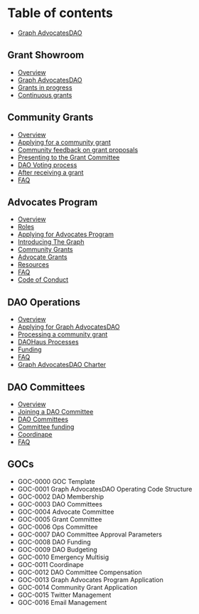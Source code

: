 # Table of contents

* [Graph AdvocatesDAO](README.md)

## Grant Showroom

* [Overview](grant-showroom/overview.md)
* [Graph AdvocatesDAO](grant-showroom/readme.md)
* [Grants in progress](grant-showroom/grants-in-progress.md)
* [Continuous grants](grant-showroom/continuous-grants.md)

## Community Grants

* [Overview](community-grants/overview.md)
* [Applying for a community grant](community-grants/applying-for-a-community-grant.md)
* [Community feedback on grant proposals](community-grants/community-feedback-on-grant-proposals.md)
* [Presenting to the Grant Committee](community-grants/presentating-for-the-grant-committee.md)
* [DAO Voting process](community-grants/dao-voting-process.md)
* [After receiving a grant](community-grants/after-receiving-a-grant.md)
* [FAQ](community-grants/faq.md)

## Advocates Program

* [Overview](advocates-program/overview.md)
* [Roles](advocates-program/roles.md)
* [Applying for Advocates Program](advocates-program/applying-for-advocates-program.md)
* [Introducing The Graph](advocates-program/introducing-the-graph.md)
* [Community Grants](advocates-program/community-grants.md)
* [Advocate Grants](advocates-program/advocate-grants.md)
* [Resources](advocates-program/resources.md)
* [FAQ](advocates-program/faq.md)
* [Code of Conduct](advocates-program/code-of-conduct.md)

## DAO Operations

* [Overview](dao-operations/overview.md)
* [Applying for Graph AdvocatesDAO](dao-operations/applying-for-graph-advocatesdao.md)
* [Processing a community grant](dao-operations/processing-a-community-grant.md)
* [DAOHaus Processes](dao-operations/daohaus-processes.md)
* [Funding](dao-operations/funding.md)
* [FAQ](dao-operations/faq.md)
* [Graph AdvocatesDAO Charter](https://drive.google.com/file/d/1CEO3hurmAhOIHvvGo9SAtiy31NyFW4n7/view)

## DAO Committees

* [Overview](dao-committees/overview.md)
* [Joining a DAO Committee](dao-committees/joining-a-dao-committee.md)
* [DAO Committees](dao-committees/dao-committees.md)
* [Committee funding](dao-committees/committee-funding.md)
* [Coordinape](dao-committees/coordinape.md)
* [FAQ](dao-committees/faq.md)

## GOCs

* GOC-0000 GOC Template
* GOC-0001 Graph AdvocatesDAO Operating Code Structure
* GOC-0002 DAO Membership
* GOC-0003 DAO Committees
* GOC-0004 Advocate Committee
* GOC-0005 Grant Committee
* GOC-0006 Ops Committee
* GOC-0007 DAO Committee Approval Parameters
* GOC-0008 DAO Funding
* GOC-0009 DAO Budgeting
* GOC-0010 Emergency Multisig
* GOC-0011 Coordinape
* GOC-0012 DAO Committee Compensation
* GOC-0013 Graph Advocates Program Application
* GOC-0014 Community Grant Application
* GOC-0015 Twitter Management
* GOC-0016 Email Management
